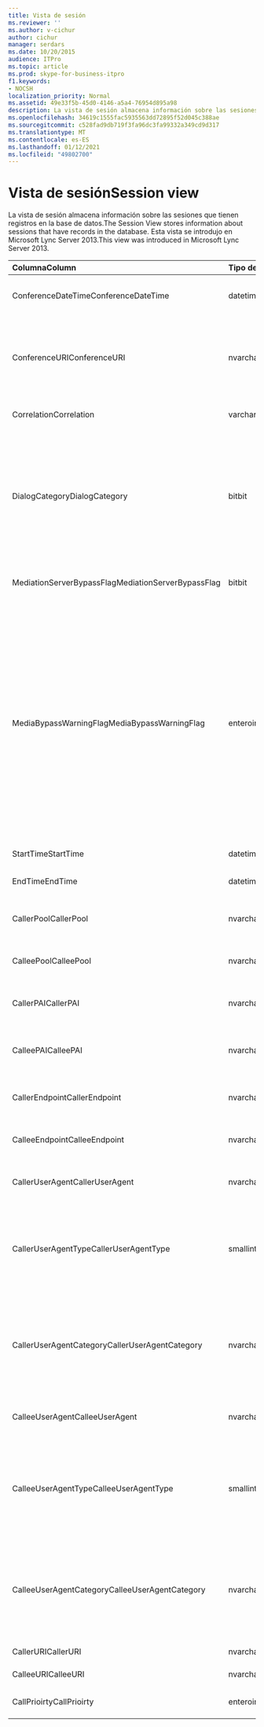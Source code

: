 ```yaml
---
title: Vista de sesión
ms.reviewer: ''
ms.author: v-cichur
author: cichur
manager: serdars
ms.date: 10/20/2015
audience: ITPro
ms.topic: article
ms.prod: skype-for-business-itpro
f1.keywords:
- NOCSH
localization_priority: Normal
ms.assetid: 49e33f5b-45d0-4146-a5a4-76954d895a98
description: La vista de sesión almacena información sobre las sesiones que tienen registros en la base de datos. Esta vista se introdujo en Microsoft Lync Server 2013.
ms.openlocfilehash: 34619c1555fac5935563dd72895f52d045c388ae
ms.sourcegitcommit: c528fad9db719f3fa96dc3fa99332a349cd9d317
ms.translationtype: MT
ms.contentlocale: es-ES
ms.lasthandoff: 01/12/2021
ms.locfileid: "49802700"
---
```

# <a name="session-view"></a><span data-ttu-id="15625-104">Vista de sesión</span><span class="sxs-lookup"><span data-stu-id="15625-104">Session view</span></span>
 
<span data-ttu-id="15625-105">La vista de sesión almacena información sobre las sesiones que tienen registros en la base de datos.</span><span class="sxs-lookup"><span data-stu-id="15625-105">The Session View stores information about sessions that have records in the database.</span></span> <span data-ttu-id="15625-106">Esta vista se introdujo en Microsoft Lync Server 2013.</span><span class="sxs-lookup"><span data-stu-id="15625-106">This view was introduced in Microsoft Lync Server 2013.</span></span>
  
|<span data-ttu-id="15625-107">**Columna**</span><span class="sxs-lookup"><span data-stu-id="15625-107">**Column**</span></span>|<span data-ttu-id="15625-108">**Tipo de datos**</span><span class="sxs-lookup"><span data-stu-id="15625-108">**Data Type**</span></span>|<span data-ttu-id="15625-109">**Detalles**</span><span class="sxs-lookup"><span data-stu-id="15625-109">**Details**</span></span>|
|:-----|:-----|:-----|
|<span data-ttu-id="15625-110">ConferenceDateTime</span><span class="sxs-lookup"><span data-stu-id="15625-110">ConferenceDateTime</span></span>  <br/> |<span data-ttu-id="15625-111">datetime</span><span class="sxs-lookup"><span data-stu-id="15625-111">datetime</span></span>  <br/> |<span data-ttu-id="15625-112">Se obtiene de la tabla MediaLine.</span><span class="sxs-lookup"><span data-stu-id="15625-112">Referenced from the MediaLine Table.</span></span>  <br/> |
|<span data-ttu-id="15625-113">ConferenceURI</span><span class="sxs-lookup"><span data-stu-id="15625-113">ConferenceURI</span></span>  <br/> |<span data-ttu-id="15625-114">nvarchar(450)</span><span class="sxs-lookup"><span data-stu-id="15625-114">nvarchar(450)</span></span>  <br/> |<span data-ttu-id="15625-115">ConferenceURI, si se trata de una conferencia, o DialogID, si es una sesión punto a punto.</span><span class="sxs-lookup"><span data-stu-id="15625-115">Conference URI if this is a conference, or DialogID if this is a peer-to-peer session.</span></span>  <br/> |
|<span data-ttu-id="15625-116">Correlation</span><span class="sxs-lookup"><span data-stu-id="15625-116">Correlation</span></span>  <br/> |<span data-ttu-id="15625-117">varchar(max)</span><span class="sxs-lookup"><span data-stu-id="15625-117">varchar(max)</span></span>  <br/> |<span data-ttu-id="15625-118">Id. de correlación de la sesión.</span><span class="sxs-lookup"><span data-stu-id="15625-118">Correlation ID of the session.</span></span>  <br/> |
|<span data-ttu-id="15625-119">DialogCategory</span><span class="sxs-lookup"><span data-stu-id="15625-119">DialogCategory</span></span>  <br/> |<span data-ttu-id="15625-120">bit</span><span class="sxs-lookup"><span data-stu-id="15625-120">bit</span></span>  <br/> |<span data-ttu-id="15625-121">Categoría de cuadro de diálogo; 0 es la parte de Skype Empresarial Server al servidor de mediación; 1 es la parte de servidor de mediación a puerta de enlace RTC.</span><span class="sxs-lookup"><span data-stu-id="15625-121">Dialog category; 0 is Skype for Business Server to Mediation Server leg; 1 is Mediation Server to PSTN gateway leg.</span></span>  <br/> |
|<span data-ttu-id="15625-122">MediationServerBypassFlag</span><span class="sxs-lookup"><span data-stu-id="15625-122">MediationServerBypassFlag</span></span>  <br/> |<span data-ttu-id="15625-123">bit</span><span class="sxs-lookup"><span data-stu-id="15625-123">bit</span></span>  <br/> |<span data-ttu-id="15625-124">Indica si la llamada se pasó o no.</span><span class="sxs-lookup"><span data-stu-id="15625-124">Indicates whether or not the call was bypassed.</span></span>  <br/> |
|<span data-ttu-id="15625-125">MediaBypassWarningFlag</span><span class="sxs-lookup"><span data-stu-id="15625-125">MediaBypassWarningFlag</span></span>  <br/> |<span data-ttu-id="15625-126">entero</span><span class="sxs-lookup"><span data-stu-id="15625-126">int</span></span>  <br/> |<span data-ttu-id="15625-127">Este campo (si existe) indica por qué la llamada no se pasó, aun cuando los identificadores de omisión coincidían.</span><span class="sxs-lookup"><span data-stu-id="15625-127">This field, if present, indicates why a call was not bypassed even if the bypass IDs matched.</span></span> <span data-ttu-id="15625-128">Para Skype Empresarial Server, solo se define un valor:</span><span class="sxs-lookup"><span data-stu-id="15625-128">For Skype for Business Server, only one value is defined:</span></span>  <br/> <span data-ttu-id="15625-129">0x0001: identificador de omisión desconocido para el adaptador de red predeterminado</span><span class="sxs-lookup"><span data-stu-id="15625-129">0x0001 - Unknown bypass ID for Default network adapter</span></span>  <br/> |
|<span data-ttu-id="15625-130">StartTime</span><span class="sxs-lookup"><span data-stu-id="15625-130">StartTime</span></span>  <br/> |<span data-ttu-id="15625-131">datetime</span><span class="sxs-lookup"><span data-stu-id="15625-131">datetime</span></span>  <br/> |<span data-ttu-id="15625-132">Hora de inicio de la llamada.</span><span class="sxs-lookup"><span data-stu-id="15625-132">Call start time.</span></span>  <br/> |
|<span data-ttu-id="15625-133">EndTime</span><span class="sxs-lookup"><span data-stu-id="15625-133">EndTime</span></span>  <br/> |<span data-ttu-id="15625-134">datetime</span><span class="sxs-lookup"><span data-stu-id="15625-134">datetime</span></span>  <br/> |<span data-ttu-id="15625-135">Hora de finalización de la llamada.</span><span class="sxs-lookup"><span data-stu-id="15625-135">Call end time.</span></span>  <br/> |
|<span data-ttu-id="15625-136">CallerPool</span><span class="sxs-lookup"><span data-stu-id="15625-136">CallerPool</span></span>  <br/> |<span data-ttu-id="15625-137">nvarchar(256)</span><span class="sxs-lookup"><span data-stu-id="15625-137">nvarchar(256)</span></span>  <br/> |<span data-ttu-id="15625-138">FQDN del grupo de autores de llamadas.</span><span class="sxs-lookup"><span data-stu-id="15625-138">Caller pool FQDN.</span></span>  <br/> |
|<span data-ttu-id="15625-139">CalleePool</span><span class="sxs-lookup"><span data-stu-id="15625-139">CalleePool</span></span>  <br/> |<span data-ttu-id="15625-140">nvarchar(256)</span><span class="sxs-lookup"><span data-stu-id="15625-140">nvarchar(256)</span></span>  <br/> |<span data-ttu-id="15625-141">FQDN del grupo de destinatarios de la llamada</span><span class="sxs-lookup"><span data-stu-id="15625-141">Callee pool FQDN.</span></span>  <br/> |
|<span data-ttu-id="15625-142">CallerPAI</span><span class="sxs-lookup"><span data-stu-id="15625-142">CallerPAI</span></span>  <br/> |<span data-ttu-id="15625-143">nvarchar(450)</span><span class="sxs-lookup"><span data-stu-id="15625-143">nvarchar(450)</span></span>  <br/> |<span data-ttu-id="15625-144">URI de identidad p-asserted del autor de la llamada.</span><span class="sxs-lookup"><span data-stu-id="15625-144">Caller's p-asserted identity URI.</span></span>  <br/> |
|<span data-ttu-id="15625-145">CalleePAI</span><span class="sxs-lookup"><span data-stu-id="15625-145">CalleePAI</span></span>  <br/> |<span data-ttu-id="15625-146">nvarchar(450)</span><span class="sxs-lookup"><span data-stu-id="15625-146">nvarchar(450)</span></span>  <br/> |<span data-ttu-id="15625-147">URI de identidad p-asserted del destinatario de la llamada.</span><span class="sxs-lookup"><span data-stu-id="15625-147">Callee's p-asserted identity URI.</span></span>  <br/> |
|<span data-ttu-id="15625-148">CallerEndpoint</span><span class="sxs-lookup"><span data-stu-id="15625-148">CallerEndpoint</span></span>  <br/> |<span data-ttu-id="15625-149">nvarchar(256)</span><span class="sxs-lookup"><span data-stu-id="15625-149">nvarchar(256)</span></span>  <br/> |<span data-ttu-id="15625-150">Nombre del extremo del autor de la llamada.</span><span class="sxs-lookup"><span data-stu-id="15625-150">Caller's endpoint name.</span></span>  <br/> |
|<span data-ttu-id="15625-151">CalleeEndpoint</span><span class="sxs-lookup"><span data-stu-id="15625-151">CalleeEndpoint</span></span>  <br/> |<span data-ttu-id="15625-152">nvarchar(256)</span><span class="sxs-lookup"><span data-stu-id="15625-152">nvarchar(256)</span></span>  <br/> |<span data-ttu-id="15625-153">Nombre del extremo del autor de la llamada.</span><span class="sxs-lookup"><span data-stu-id="15625-153">Caller's endpoint name.</span></span>  <br/> |
|<span data-ttu-id="15625-154">CallerUserAgent</span><span class="sxs-lookup"><span data-stu-id="15625-154">CallerUserAgent</span></span>  <br/> |<span data-ttu-id="15625-155">nvarchar(256)</span><span class="sxs-lookup"><span data-stu-id="15625-155">nvarchar(256)</span></span>  <br/> |<span data-ttu-id="15625-156">Cadena de agente de usuario del autor de la llamada.</span><span class="sxs-lookup"><span data-stu-id="15625-156">Caller's user agent string.</span></span>  <br/> |
|<span data-ttu-id="15625-157">CallerUserAgentType</span><span class="sxs-lookup"><span data-stu-id="15625-157">CallerUserAgentType</span></span>  <br/> |<span data-ttu-id="15625-158">smallint</span><span class="sxs-lookup"><span data-stu-id="15625-158">smallint</span></span>  <br/> |<span data-ttu-id="15625-159">Tipo de agente de usuario del autor de la llamada.</span><span class="sxs-lookup"><span data-stu-id="15625-159">Type of caller's user agent.</span></span> <span data-ttu-id="15625-160">Consulte la [tabla UserAgent para](useragent.md) obtener más información.</span><span class="sxs-lookup"><span data-stu-id="15625-160">See the [UserAgent table](useragent.md) for details.</span></span> <br/> |
|<span data-ttu-id="15625-161">CallerUserAgentCategory</span><span class="sxs-lookup"><span data-stu-id="15625-161">CallerUserAgentCategory</span></span>  <br/> |<span data-ttu-id="15625-162">nvarchar (64)</span><span class="sxs-lookup"><span data-stu-id="15625-162">nvarchar (64)</span></span>  <br/> |<span data-ttu-id="15625-163">Categoría del agente de usuario del autor de la llamada.</span><span class="sxs-lookup"><span data-stu-id="15625-163">Category of caller's user agent.</span></span> <span data-ttu-id="15625-164">Consulte la [tabla UserAgentDef (QoE) para](useragentdef-qoe.md) obtener más información.</span><span class="sxs-lookup"><span data-stu-id="15625-164">See the [UserAgentDef table (QoE)](useragentdef-qoe.md) for details.</span></span> <br/> |
|<span data-ttu-id="15625-165">CalleeUserAgent</span><span class="sxs-lookup"><span data-stu-id="15625-165">CalleeUserAgent</span></span>  <br/> |<span data-ttu-id="15625-166">nvarchar(256)</span><span class="sxs-lookup"><span data-stu-id="15625-166">nvarchar(256)</span></span>  <br/> |<span data-ttu-id="15625-167">Cadena de agente de usuario del destinatario de la llamada.</span><span class="sxs-lookup"><span data-stu-id="15625-167">Callee's user agent string.</span></span>  <br/> |
|<span data-ttu-id="15625-168">CalleeUserAgentType</span><span class="sxs-lookup"><span data-stu-id="15625-168">CalleeUserAgentType</span></span>  <br/> |<span data-ttu-id="15625-169">smallint</span><span class="sxs-lookup"><span data-stu-id="15625-169">smallint</span></span>  <br/> |<span data-ttu-id="15625-170">Tipo del agente de usuario del destinatario de la llamada.</span><span class="sxs-lookup"><span data-stu-id="15625-170">Type of user agent for the callee.</span></span> <span data-ttu-id="15625-171">Consulte la [tabla UserAgent para](useragent.md) obtener más información.</span><span class="sxs-lookup"><span data-stu-id="15625-171">See the [UserAgent table](useragent.md) for details.</span></span> <br/> |
|<span data-ttu-id="15625-172">CalleeUserAgentCategory</span><span class="sxs-lookup"><span data-stu-id="15625-172">CalleeUserAgentCategory</span></span>  <br/> |<span data-ttu-id="15625-173">nvarchar (64)</span><span class="sxs-lookup"><span data-stu-id="15625-173">nvarchar (64)</span></span>  <br/> |<span data-ttu-id="15625-174">Categoría del agente de usuario del destinatario de la llamada.</span><span class="sxs-lookup"><span data-stu-id="15625-174">User agent category for the callee.</span></span> <span data-ttu-id="15625-175">Consulte la [tabla UserAgentDef (QoE) para](useragentdef-qoe.md) obtener más información.</span><span class="sxs-lookup"><span data-stu-id="15625-175">See the [UserAgentDef table (QoE)](useragentdef-qoe.md) for details.</span></span> <br/> |
|<span data-ttu-id="15625-176">CallerURI</span><span class="sxs-lookup"><span data-stu-id="15625-176">CallerURI</span></span>  <br/> |<span data-ttu-id="15625-177">nvarchar(450)</span><span class="sxs-lookup"><span data-stu-id="15625-177">nvarchar(450)</span></span>  <br/> |<span data-ttu-id="15625-178">URI del autor de la llamada.</span><span class="sxs-lookup"><span data-stu-id="15625-178">Caller's URI.</span></span>  <br/> |
|<span data-ttu-id="15625-179">CalleeURI</span><span class="sxs-lookup"><span data-stu-id="15625-179">CalleeURI</span></span>  <br/> |<span data-ttu-id="15625-180">nvarchar(450)</span><span class="sxs-lookup"><span data-stu-id="15625-180">nvarchar(450)</span></span>  <br/> |<span data-ttu-id="15625-181">URI del destinatario de la llamada.</span><span class="sxs-lookup"><span data-stu-id="15625-181">Callee's URI.</span></span>  <br/> |
|<span data-ttu-id="15625-182">CallPrioirty</span><span class="sxs-lookup"><span data-stu-id="15625-182">CallPrioirty</span></span>  <br/> |<span data-ttu-id="15625-183">entero</span><span class="sxs-lookup"><span data-stu-id="15625-183">int</span></span>  <br/> |<span data-ttu-id="15625-184">Prioridad de la llamada.</span><span class="sxs-lookup"><span data-stu-id="15625-184">Priority of the call.</span></span>  <br/> |
   

